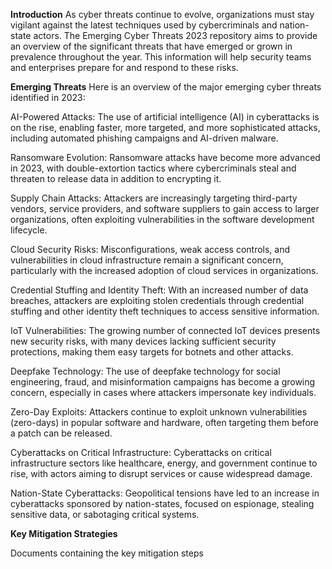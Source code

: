 **Introduction**
As cyber threats continue to evolve, organizations must stay vigilant against the latest techniques used by cybercriminals and nation-state actors. The Emerging Cyber Threats 2023 repository aims to provide an overview of the significant threats that have emerged or grown in prevalence throughout the year. This information will help security teams and enterprises prepare for and respond to these risks.

**Emerging Threats**
Here is an overview of the major emerging cyber threats identified in 2023:

AI-Powered Attacks:
The use of artificial intelligence (AI) in cyberattacks is on the rise, enabling faster, more targeted, and more sophisticated attacks, including automated phishing campaigns and AI-driven malware.

Ransomware Evolution:
Ransomware attacks have become more advanced in 2023, with double-extortion tactics where cybercriminals steal and threaten to release data in addition to encrypting it.

Supply Chain Attacks:
Attackers are increasingly targeting third-party vendors, service providers, and software suppliers to gain access to larger organizations, often exploiting vulnerabilities in the software development lifecycle.

Cloud Security Risks:
Misconfigurations, weak access controls, and vulnerabilities in cloud infrastructure remain a significant concern, particularly with the increased adoption of cloud services in organizations.

Credential Stuffing and Identity Theft:
With an increased number of data breaches, attackers are exploiting stolen credentials through credential stuffing and other identity theft techniques to access sensitive information.

IoT Vulnerabilities:
The growing number of connected IoT devices presents new security risks, with many devices lacking sufficient security protections, making them easy targets for botnets and other attacks.

Deepfake Technology:
The use of deepfake technology for social engineering, fraud, and misinformation campaigns has become a growing concern, especially in cases where attackers impersonate key individuals.

Zero-Day Exploits:
Attackers continue to exploit unknown vulnerabilities (zero-days) in popular software and hardware, often targeting them before a patch can be released.

Cyberattacks on Critical Infrastructure:
Cyberattacks on critical infrastructure sectors like healthcare, energy, and government continue to rise, with actors aiming to disrupt services or cause widespread damage.

Nation-State Cyberattacks:
Geopolitical tensions have led to an increase in cyberattacks sponsored by nation-states, focused on espionage, stealing sensitive data, or sabotaging critical systems.

**Key Mitigation Strategies**

Documents containing the key mitigation steps

